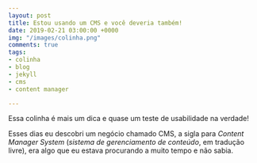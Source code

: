 ```yaml
---
layout: post
title: Estou usando um CMS e você deveria também!
date: 2019-02-21 03:00:00 +0000
img: "/images/colinha.png"
comments: true
tags:
- colinha
- blog
- jekyll
- cms
- content manager

---
```

Essa colinha é mais um dica e quase um teste de usabilidade na verdade!

Esses dias eu descobri um negócio chamado CMS, a sigla para _Content Manager System_ (_sistema de gerenciamento de conteúdo_, em tradução livre), era algo que eu estava procurando a muito tempo e não sabia.